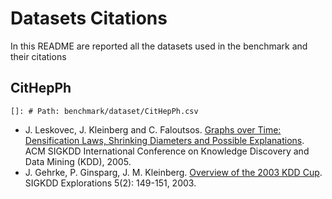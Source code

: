 # Datasets Citations

In this README are reported all the datasets used in the benchmark and their citations

## CitHepPh
    
    []: # Path: benchmark/dataset/CitHepPh.csv
        
- J. Leskovec, J. Kleinberg and C. Faloutsos. [Graphs over Time: Densification Laws, Shrinking Diameters and Possible Explanations](http://www.cs.cmu.edu/~jure/pubs/powergrowth-kdd05.pdf). ACM SIGKDD International Conference on Knowledge Discovery and Data Mining (KDD), 2005.
- J. Gehrke, P. Ginsparg, J. M. Kleinberg. [Overview of the 2003 KDD Cup](http://www.cs.cornell.edu/home/kleinber/kddcup2003.pdf). SIGKDD Explorations 5(2): 149-151, 2003.
